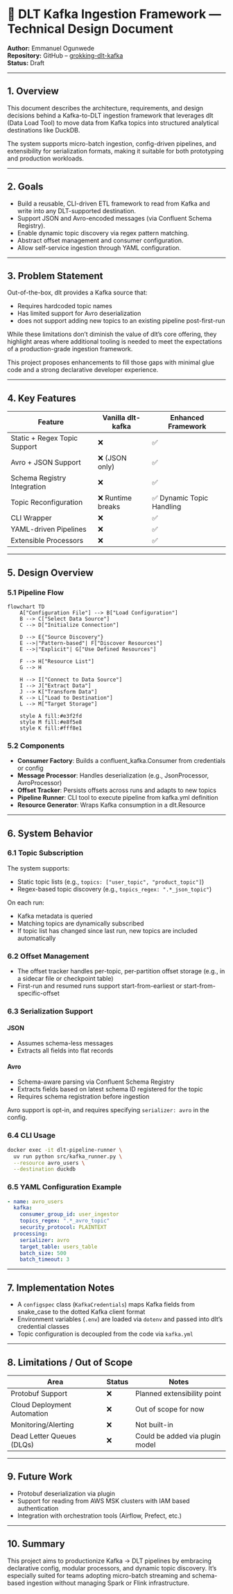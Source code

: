 # 🧾 DLT Kafka Ingestion Framework — Technical Design Document

**Author:** Emmanuel Ogunwede  
**Repository:** GitHub – [grokking-dlt-kafka](https://github.com/JesuFemi-O/grokking-dlt-kafka)  
**Status:** Draft

---

## 1. Overview

This document describes the architecture, requirements, and design decisions behind a Kafka-to-DLT ingestion framework that leverages dlt (Data Load Tool) to move data from Kafka topics into structured analytical destinations like DuckDB.

The system supports micro-batch ingestion, config-driven pipelines, and extensibility for serialization formats, making it suitable for both prototyping and production workloads.

---

## 2. Goals

- Build a reusable, CLI-driven ETL framework to read from Kafka and write into any DLT-supported destination.
- Support JSON and Avro-encoded messages (via Confluent Schema Registry).
- Enable dynamic topic discovery via regex pattern matching.
- Abstract offset management and consumer configuration.
- Allow self-service ingestion through YAML configuration.

---

## 3. Problem Statement

Out-of-the-box, dlt provides a Kafka source that:
- Requires hardcoded topic names
- Has limited support for Avro deserialization
- does not support adding new topics to an existing pipeline post-first-run

While these limitations don’t diminish the value of dlt’s core offering, they highlight areas where additional tooling is needed to meet the expectations of a production-grade ingestion framework. 

This project proposes enhancements to fill those gaps with minimal glue code and a strong declarative developer experience.

---

## 4. Key Features

| Feature | Vanilla dlt-kafka | Enhanced Framework |
|--------|-------------------|--------------------|
| Static + Regex Topic Support | ❌ | ✅ |
| Avro + JSON Support | ❌ (JSON only) | ✅ |
| Schema Registry Integration | ❌ | ✅ |
| Topic Reconfiguration | ❌ Runtime breaks | ✅ Dynamic Topic Handling |
| CLI Wrapper | ❌ | ✅ |
| YAML-driven Pipelines | ❌ | ✅ |
| Extensible Processors | ❌ | ✅ |


---

## 5. Design Overview

### 5.1 Pipeline Flow

```mermaid
flowchart TD
    A["Configuration File"] --> B["Load Configuration"]
    B --> C["Select Data Source"]
    C --> D["Initialize Connection"]
    
    D --> E{"Source Discovery"}
    E -->|"Pattern-based"| F["Discover Resources"]
    E -->|"Explicit"| G["Use Defined Resources"]
    
    F --> H["Resource List"]
    G --> H
    
    H --> I["Connect to Data Source"]
    I --> J["Extract Data"]
    J --> K["Transform Data"]
    K --> L["Load to Destination"]
    L --> M["Target Storage"]
    
    style A fill:#e3f2fd
    style M fill:#e8f5e8
    style K fill:#fff8e1
```

### 5.2 Components

- **Consumer Factory**: Builds a confluent_kafka.Consumer from credentials or config
- **Message Processor**: Handles deserialization (e.g., JsonProcessor, AvroProcessor)
- **Offset Tracker**: Persists offsets across runs and adapts to new topics
- **Pipeline Runner**: CLI tool to execute pipeline from kafka.yml definition
- **Resource Generator**: Wraps Kafka consumption in a dlt.Resource

---

## 6. System Behavior

### 6.1 Topic Subscription

The system supports:
- Static topic lists (e.g., `topics: ["user_topic", "product_topic"]`)
- Regex-based topic discovery (e.g., `topics_regex: ".*_json_topic"`)

On each run:
- Kafka metadata is queried
- Matching topics are dynamically subscribed
- If topic list has changed since last run, new topics are included automatically

### 6.2 Offset Management

- The offset tracker handles per-topic, per-partition offset storage (e.g., in a sidecar file or checkpoint table)
- First-run and resumed runs support start-from-earliest or start-from-specific-offset

### 6.3 Serialization Support

#### JSON

- Assumes schema-less messages
- Extracts all fields into flat records

#### Avro

- Schema-aware parsing via Confluent Schema Registry
- Extracts fields based on latest schema ID registered for the topic
- Requires schema registration before ingestion

Avro support is opt-in, and requires specifying `serializer: avro` in the config.

### 6.4 CLI Usage

```bash
docker exec -it dlt-pipeline-runner \
  uv run python src/kafka_runner.py \
  --resource avro_users \
  --destination duckdb
```

### 6.5 YAML Configuration Example

```yaml
- name: avro_users
  kafka:
    consumer_group_id: user_ingestor
    topics_regex: ".*_avro_topic"
    security_protocol: PLAINTEXT
  processing:
    serializer: avro
    target_table: users_table
    batch_size: 500
    batch_timeout: 3
```

---

## 7. Implementation Notes

- A `configspec` class (`KafkaCredentials`) maps Kafka fields from snake_case to the dotted Kafka client format
- Environment variables (`.env`) are loaded via `dotenv` and passed into dlt’s credential classes
- Topic configuration is decoupled from the code via `kafka.yml`

---

## 8. Limitations / Out of Scope

| Area | Status | Notes |
|------|--------|-------|
| Protobuf Support | ❌ | Planned extensibility point |
| Cloud Deployment Automation | ❌ | Out of scope for now |
| Monitoring/Alerting | ❌ | Not built-in |
| Dead Letter Queues (DLQs) | ❌ | Could be added via plugin model |

---

## 9. Future Work

- Protobuf deserialization via plugin
- Support for reading from AWS MSK clusters with IAM based authentication
- Integration with orchestration tools (Airflow, Prefect, etc.)


---

## 10. Summary

This project aims to productionize Kafka → DLT pipelines by embracing declarative config, modular processors, and dynamic topic discovery. It’s especially suited for teams adopting micro-batch streaming and schema-based ingestion without managing Spark or Flink infrastructure.